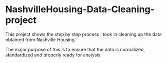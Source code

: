 # NashvilleHousing-Data-Cleaning-project

This project shows the step by step process I took in cleaning up the data obtained from Nashville Housing.

The major purpose of this is to ensure that the data is normalized, standardized and properly ready for analysis.
